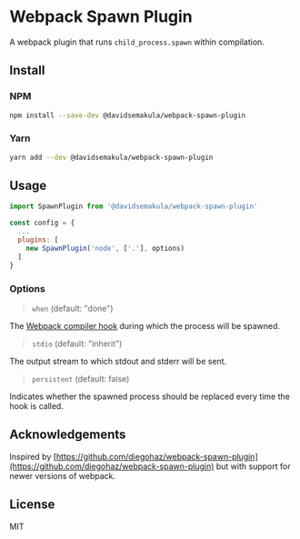 # Webpack Spawn Plugin

A webpack plugin that runs `child_process.spawn` within compilation.

## Install

### NPM
```sh
npm install --save-dev @davidsemakula/webpack-spawn-plugin
```

### Yarn
```sh
yarn add --dev @davidsemakula/webpack-spawn-plugin
```

## Usage

```js
import SpawnPlugin from '@davidsemakula/webpack-spawn-plugin'

const config = {
  ...
  plugins: [
    new SpawnPlugin('node', ['.'], options)
  ]
}
```

### Options

> `when` (default: "done")

The [Webpack compiler hook](https://webpack.js.org/api/compiler-hooks/#hooks)
during which the process will be spawned.

> `stdio` (default: "inherit")

The output stream to which stdout and stderr will be sent.

> `persistent` (default: false)

Indicates whether the spawned process should be replaced
every time the hook is called.

## Acknowledgements

Inspired by [https://github.com/diegohaz/webpack-spawn-plugin](https://github.com/diegohaz/webpack-spawn-plugin) but with support for newer versions of webpack.

## License

MIT